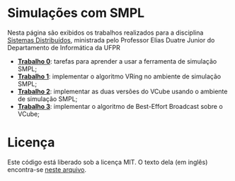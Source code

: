 # Simulações com SMPL

Nesta página são exibidos os trabalhos realizados para a disciplina [Sistemas Distribuídos](http://www.inf.ufpr.br/elias/sisdis/), ministrada pelo Professor Elias Duatre Junior do Departamento de Informática da UFPR

* **[Trabalho 0](Trabalho0/README.md)**: tarefas para aprender a usar a ferramenta de simulação SMPL;
* **[Trabalho 1](Trabalho1/README.md)**: implementar o algoritmo VRing no ambiente de simulação SMPL;
* **[Trabalho 2](Trabalho2/README.md)**: implementar as duas versões do VCube usando o ambiente de simulação SMPL;
* **[Trabalho 3](Trabalho3/README.md)**: implementar o algoritmo de Best-Effort Broadcast sobre o VCube;

# Licença

Este código está liberado sob a licença MIT. O texto dela (em inglês) encontra-se [neste arquivo](LICENSE.md).

